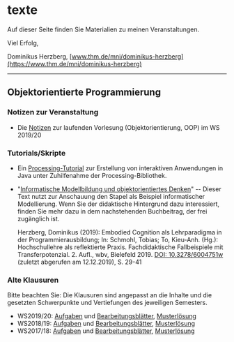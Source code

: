 # texte

Auf dieser Seite finden Sie Materialien zu meinen Veranstaltungen.

Viel Erfolg,

Dominikus Herzberg, [www.thm.de/mni/dominikus-herzberg](https://www.thm.de/mni/dominikus-herzberg)

---

## Objektorientierte Programmierung

### Notizen zur Veranstaltung

* Die [Notizen](https://denkspuren.github.io/texte/oop/NotizenWS2019.md.html) zur laufenden Vorlesung (Objektorientierung, OOP) im WS 2019/20

### Tutorials/Skripte

* Ein [Processing-Tutorial](https://denkspuren.github.io/texte/processing/Tutorial.md.html) zur Erstellung von interaktiven Anwendungen in Java unter Zuhilfenahme der Processing-Bibliothek.
* "[Informatische Modellbildung und objektorientiertes Denken](https://denkspuren.github.io/texte/oop/StapelModellierung.md.html)" -- Dieser Text nutzt zur Anschauung den Stapel als Beispiel informatischer Modellierung. Wenn Sie der didaktische Hintergrund dazu interessiert, finden Sie mehr dazu in dem nachstehenden Buchbeitrag, der frei zugänglich ist.

    Herzberg, Dominikus (2019): Embodied Cognition als Lehrparadigma in der Programmierausbildung; In: Schmohl, Tobias; To, Kieu-Anh. (Hg.): Hochschullehre als reflektierte Praxis. Fachdidaktische Fallbeispiele mit Transferpotenzial. 2. Aufl., wbv, Bielefeld 2019. [DOI: 10.3278/6004751w](https://www.wbv.de/artikel/6004751w) (zuletzt abgerufen am 12.12.2019), S. 29-41

### Alte Klausuren

Bitte beachten Sie: Die Klausuren sind angepasst an die Inhalte und die gesetzten Schwerpunkte und Vertiefungen des jeweiligen Semesters.

* WS2019/20: [Aufgaben](https://github.com/denkspuren/texte/blob/master/oop/Klausuren/WS2019.Klausur.Aufgabenteil.md.pdf) und [Bearbeitungsblätter](https://github.com/denkspuren/texte/blob/master/oop/Klausuren/WS2019.Klausur.L%C3%B6sungsteil.pdf), [Musterlösung](https://github.com/denkspuren/texte/blob/master/oop/Klausuren/WS2019.Klausur.Musterl%C3%B6sung.pdf)
* WS2018/19: [Aufgaben](https://github.com/denkspuren/texte/blob/master/oop/Klausuren/WS2018.Klausur.Aufgabenteil.md.pdf) und [Bearbeitungsblätter](https://github.com/denkspuren/texte/blob/master/oop/Klausuren/WS2018.Klausur.L%C3%B6sungsteil.pdf), [Musterlösung](https://github.com/denkspuren/texte/blob/master/oop/Klausuren/WS2018.Klausur.Musterl%C3%B6sung.pdf)
* WS2017/18: [Aufgaben](https://github.com/denkspuren/texte/blob/master/oop/Klausuren/WS2017.Klausur.OOP.pdf) und [Bearbeitungsblätter](https://github.com/denkspuren/texte/blob/master/oop/Klausuren/WS2017.Klausur.OOP.L%C3%B6sungen.pdf), [Musterlösung](https://denkspuren.github.io/texte/oop/Klausuren/WS2017.Klausur.OOP.Musterl%C3%B6sung.html)
